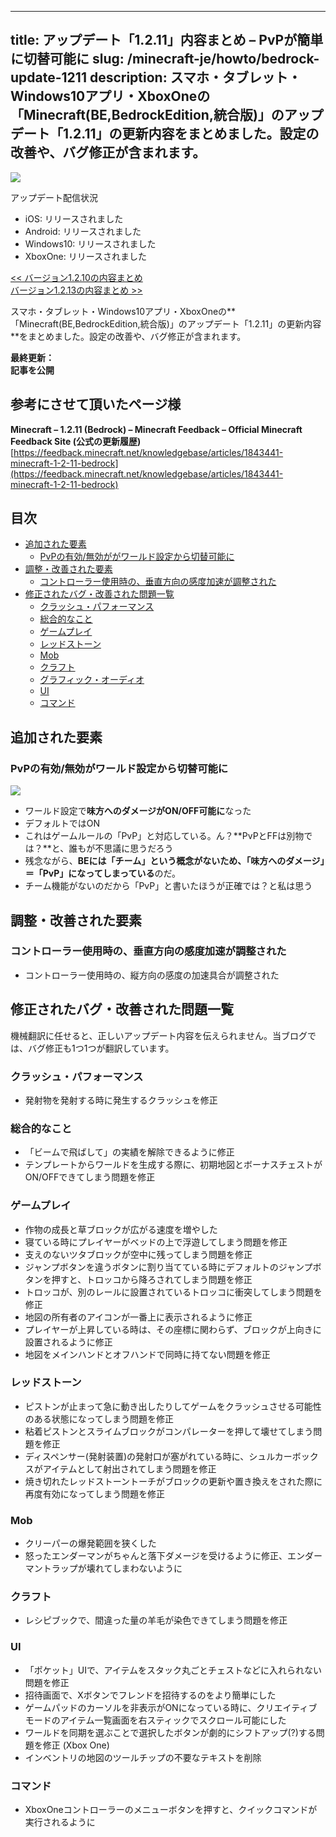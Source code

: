 
---
title: アップデート「1.2.11」内容まとめ – PvPが簡単に切替可能に
slug: /minecraft-je/howto/bedrock-update-1211
description: スマホ・タブレット・Windows10アプリ・XboxOneの「Minecraft(BE,BedrockEdition,統合版)」のアップデート「1.2.11」の更新内容をまとめました。設定の改善や、バグ修正が含まれます。
---

![](https://cdn-ak.f.st-hatena.com/images/fotolife/s/sasigume/20210208/20210208123948.png)

アップデート配信状況

*   iOS: リリースされました
*   Android: リリースされました
*   Windows10: リリースされました
*   XboxOne: リリースされました

[<< バージョン1.2.10の内容まとめ](https://www.napoan.com/bedrock-update-1210/)  
[バージョン1.2.13の内容まとめ >>](https://www.napoan.com/bedrock-update-1213/)

スマホ・タブレット・Windows10アプリ・XboxOneの**「Minecraft(BE,BedrockEdition,統合版)」のアップデート「1.2.11」の更新内容**をまとめました。設定の改善や、バグ修正が含まれます。

**最終更新：  
記事を公開**

## 参考にさせて頂いたページ様

**Minecraft – 1.2.11 (Bedrock) – Minecraft Feedback – Official Minecraft Feedback Site (公式の更新履歴)**  
[https://feedback.minecraft.net/knowledgebase/articles/1843441-minecraft-1-2-11-bedrock](https://feedback.minecraft.net/knowledgebase/articles/1843441-minecraft-1-2-11-bedrock)

## 目次

*   [追加された要素](#add)
    *   [PvPの有効/無効ががワールド設定から切替可能に](#pvp-switch)
*   [調整・改善された要素](#tweaks)
    *   [コントローラー使用時の、垂直方向の感度加速が調整された](#vertical-adjust)
*   [修正されたバグ・改善された問題一覧](#bugfixes)
    *   [クラッシュ・パフォーマンス](#crush)
    *   [総合的なこと](#general)
    *   [ゲームプレイ](#gameplay)
    *   [レッドストーン](#redstone)
    *   [Mob](#mob)
    *   [クラフト](#craft)
    *   [グラフィック・オーディオ](#grau)
    *   [UI](#ui)
    *   [コマンド](#command)

## 追加された要素

### PvPの有効/無効がワールド設定から切替可能に

![](https://cdn-ak.f.st-hatena.com/images/fotolife/s/sasigume/20210208/20210208103723.png)

*   ワールド設定で**味方へのダメージがON/OFF可能に**なった
*   デフォルトではON
*   これはゲームルールの「PvP」と対応している。ん？**PvPとFFは別物では？**と、誰もが不思議に思うだろう
*   残念ながら、**BEには「チーム」という概念がないため、「味方へのダメージ」＝「PvP」になってしまっている**のだ。
*   チーム機能がないのだから「PvP」と書いたほうが正確では？と私は思う

## 調整・改善された要素

### コントローラー使用時の、垂直方向の感度加速が調整された

*   コントローラー使用時の、縦方向の感度の加速具合が調整された

## 修正されたバグ・改善された問題一覧

機械翻訳に任せると、正しいアップデート内容を伝えられません。当ブログでは、バグ修正も1つ1つが翻訳しています。

### クラッシュ・パフォーマンス

*   発射物を発射する時に発生するクラッシュを修正

### 総合的なこと

*   「ビームで飛ばして」の実績を解除できるように修正
*   テンプレートからワールドを生成する際に、初期地図とボーナスチェストがON/OFFできてしまう問題を修正

### ゲームプレイ

*   作物の成長と草ブロックが広がる速度を増やした
*   寝ている時にプレイヤーがベッドの上で浮遊してしまう問題を修正
*   支えのないツタブロックが空中に残ってしまう問題を修正
*   ジャンプボタンを違うボタンに割り当てている時にデフォルトのジャンプボタンを押すと、トロッコから降ろされてしまう問題を修正
*   トロッコが、別のレールに設置されているトロッコに衝突してしまう問題を修正
*   地図の所有者のアイコンが一番上に表示されるように修正
*   プレイヤーが上昇している時は、その座標に関わらず、ブロックが上向きに設置されるように修正
*   地図をメインハンドとオフハンドで同時に持てない問題を修正

### レッドストーン

*   ピストンが止まって急に動き出したりしてゲームをクラッシュさせる可能性のある状態になってしまう問題を修正
*   粘着ピストンとスライムブロックがコンパレーターを押して壊せてしまう問題を修正
*   ディスペンサー(発射装置)の発射口が塞がれている時に、シュルカーボックスがアイテムとして射出されてしまう問題を修正
*   焼き切れたレッドストーントーチがブロックの更新や置き換えをされた際に再度有効になってしまう問題を修正

### Mob

*   クリーパーの爆発範囲を狭くした
*   怒ったエンダーマンがちゃんと落下ダメージを受けるように修正、エンダーマントラップが壊れてしまわないように

### クラフト

*   レシピブックで、間違った量の羊毛が染色できてしまう問題を修正

### UI

*   「ポケット」UIで、アイテムをスタック丸ごとチェストなどに入れられない問題を修正
*   招待画面で、Xボタンでフレンドを招待するのをより簡単にした
*   ゲームパッドのカーソルを非表示がONになっている時に、クリエイティブモードのアイテム一覧画面を右スティックでスクロール可能にした
*   ワールドを同期を選ぶことで選択したボタンが劇的にシフトアップ(?)する問題を修正 (Xbox One)
*   インベントリの地図のツールチップの不要なテキストを削除

### コマンド

*   XboxOneコントローラーのメニューボタンを押すと、クイックコマンドが実行されるように
